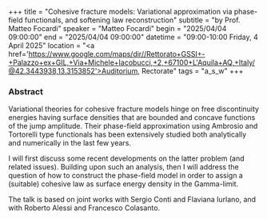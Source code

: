 +++
title = "Cohesive fracture models: Variational approximation via phase-field functionals, and softening law reconstruction"
subtitle = "by Prof. Matteo Focardi"
speaker = "Matteo Focardi"
begin = "2025/04/04  09:00:00"
end = "2025/04/04  09:00:00"
datetime = "09:00-10:00 Friday, 4 April 2025"
location = "<a href='https://www.google.com/maps/dir//Rettorato+GSSI+-+Palazzo+ex+GIL,+Via+Michele+Iacobucci,+2,+67100+L'Aquila+AQ,+Italy/@42.3443938,13.3153852'>Auditorium, Rectorate</a>"
tags = "a_s_w"
+++

### Abstract
Variational theories for cohesive fracture models hinge on free discontinuity energies having surface densities that are bounded and concave functions of the jump amplitude. Their phase-field approximation using Ambrosio and Tortorelli type functionals has been extensively studied both analytically and numerically in the last few years. 

I will first discuss some recent developments on the latter problem (and related issues). Building upon such an analysis, then I will address the question of how to construct  the phase-field model in order to assign a (suitable) cohesive law as surface energy density in the Gamma-limit. 
    
The talk is based on joint works with Sergio Conti and Flaviana Iurlano, and with Roberto Alessi and Francesco Colasanto.
